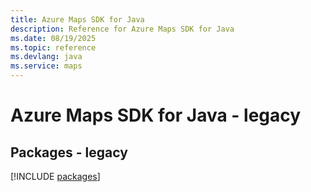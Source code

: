 ```yaml
---
title: Azure Maps SDK for Java
description: Reference for Azure Maps SDK for Java
ms.date: 08/19/2025
ms.topic: reference
ms.devlang: java
ms.service: maps
---
```

# Azure Maps SDK for Java - legacy
## Packages - legacy
[!INCLUDE [packages](maps-index.md)]